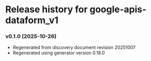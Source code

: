 # Release history for google-apis-dataform_v1

### v0.1.0 (2025-10-26)

* Regenerated from discovery document revision 20251007
* Regenerated using generator version 0.18.0

